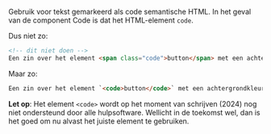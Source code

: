 <!-- @license CC0-1.0 -->

Gebruik voor tekst gemarkeerd als code semantische HTML. In het geval van de component Code is dat het HTML-element `code`.

Dus niet zo:

```html
<!-- dit niet doen -->
Een zin over het element <span class="code">button</span> met een achtergrondkleur in CSS.
```

Maar zo:

```html
Een zin over het element `<code>button</code>` met een achtergrondkleur in CSS.
```

**Let op**: Het element `<code>` wordt op het moment van schrijven (2024) nog niet ondersteund door alle hulpsoftware. Wellicht in de toekomst wel, dan is het goed om nu alvast het juiste element te gebruiken.
